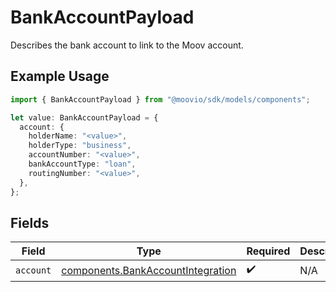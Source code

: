 # BankAccountPayload

Describes the bank account to link to the Moov account.

## Example Usage

```typescript
import { BankAccountPayload } from "@moovio/sdk/models/components";

let value: BankAccountPayload = {
  account: {
    holderName: "<value>",
    holderType: "business",
    accountNumber: "<value>",
    bankAccountType: "loan",
    routingNumber: "<value>",
  },
};
```

## Fields

| Field                                                                                  | Type                                                                                   | Required                                                                               | Description                                                                            |
| -------------------------------------------------------------------------------------- | -------------------------------------------------------------------------------------- | -------------------------------------------------------------------------------------- | -------------------------------------------------------------------------------------- |
| `account`                                                                              | [components.BankAccountIntegration](../../models/components/bankaccountintegration.md) | :heavy_check_mark:                                                                     | N/A                                                                                    |